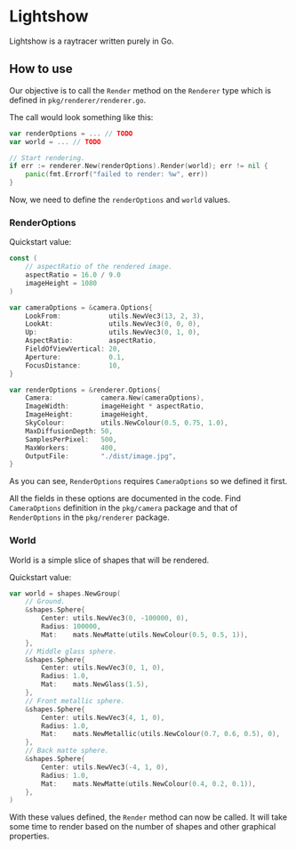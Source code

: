 # Lightshow

Lightshow is a raytracer written purely in Go.

## How to use

Our objective is to call the `Render` method on the `Renderer` type which is defined in `pkg/renderer/renderer.go`.

The call would look something like this:

```go
var renderOptions = ... // TODO
var world = ... // TODO

// Start rendering.
if err := renderer.New(renderOptions).Render(world); err != nil {
    panic(fmt.Errorf("failed to render: %w", err))
}
```

Now, we need to define the `renderOptions` and `world` values.  

### RenderOptions

Quickstart value:

```go
const (
	// aspectRatio of the rendered image.
	aspectRatio = 16.0 / 9.0
	imageHeight = 1080
)

var cameraOptions = &camera.Options{
	LookFrom:            utils.NewVec3(13, 2, 3),
	LookAt:              utils.NewVec3(0, 0, 0),
	Up:                  utils.NewVec3(0, 1, 0),
	AspectRatio:         aspectRatio,
	FieldOfViewVertical: 20,
	Aperture:            0.1,
	FocusDistance:       10,
}

var renderOptions = &renderer.Options{
	Camera:            camera.New(cameraOptions),
	ImageWidth:        imageHeight * aspectRatio,
	ImageHeight:       imageHeight,
	SkyColour:         utils.NewColour(0.5, 0.75, 1.0),
	MaxDiffusionDepth: 50,
	SamplesPerPixel:   500,
	MaxWorkers:        400,
	OutputFile:        "./dist/image.jpg",
}
```

As you can see, `RenderOptions` requires `CameraOptions` so we defined it first.

All the fields in these options are documented in the code. Find `CameraOptions` definition in the `pkg/camera` package and that of `RenderOptions` in the `pkg/renderer` package.

### World

World is a simple slice of shapes that will be rendered.

Quickstart value:

```go
var world = shapes.NewGroup(
	// Ground.
	&shapes.Sphere{
		Center: utils.NewVec3(0, -100000, 0),
		Radius: 100000,
		Mat:    mats.NewMatte(utils.NewColour(0.5, 0.5, 1)),
	},
	// Middle glass sphere.
	&shapes.Sphere{
		Center: utils.NewVec3(0, 1, 0),
		Radius: 1.0,
		Mat:    mats.NewGlass(1.5),
	},
	// Front metallic sphere.
	&shapes.Sphere{
		Center: utils.NewVec3(4, 1, 0),
		Radius: 1.0,
		Mat:    mats.NewMetallic(utils.NewColour(0.7, 0.6, 0.5), 0),
	},
	// Back matte sphere.
	&shapes.Sphere{
		Center: utils.NewVec3(-4, 1, 0),
		Radius: 1.0,
		Mat:    mats.NewMatte(utils.NewColour(0.4, 0.2, 0.1)),
	},
)
```

With these values defined, the `Render` method can now be called. It will take some time to render based on the number of shapes and other graphical properties.